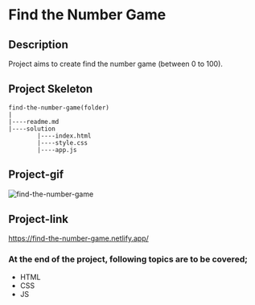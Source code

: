 # Find the Number Game
## Description
Project aims to create find the number game (between 0 to 100).
## Project Skeleton
```
find-the-number-game(folder)
|
|----readme.md                 
|----solution
        |----index.html  
        |----style.css   
        |----app.js
```
## Project-gif
![find-the-number-game](https://user-images.githubusercontent.com/102467587/220798350-6158a964-59bd-4870-bb7b-0e02462862c6.gif)
## Project-link
https://find-the-number-game.netlify.app/
### At the end of the project, following topics are to be covered;
- HTML 
- CSS
- JS

